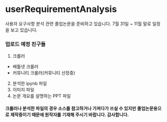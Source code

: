 # userRequirementAnalysis

사용자 요구사항 분석 관련 졸업논문을 준비하고 있습니다. 7월 31일 ~ 11월 말로 일정을 보고 있습니다.

### 업로드 예정 친구들
1. 크롤러
 - 배틀넷 크롤러
 - 커뮤니티 크롤러(커뮤니티 선정중)
2. 분석한 ipynb 파일
3. 이미지 파일
4. 논문 개요를 설명하는 PPT 파일


#### 크롤러나 분석한 파일의 경우 소스를 참고하거나 가져다가 쓰실 수 있지만 졸업논문용으로 제작중이기 때문에 원작자를 기재해 주시기 바랍니다. 감사합니다.
